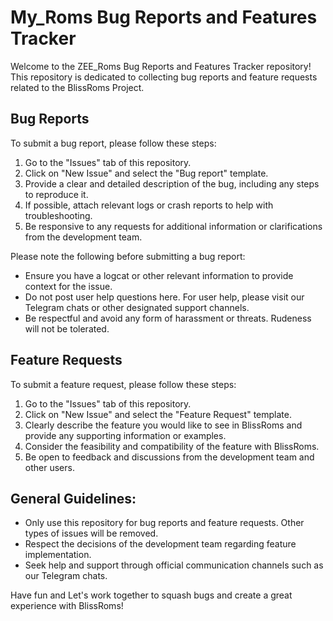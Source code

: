 # My_Roms Bug Reports and Features Tracker

Welcome to the ZEE_Roms Bug Reports and Features Tracker repository! This repository is dedicated to collecting bug reports and feature requests related to the BlissRoms Project.

## Bug Reports

To submit a bug report, please follow these steps:
1. Go to the "Issues" tab of this repository.
2. Click on "New Issue" and select the "Bug report" template.
3. Provide a clear and detailed description of the bug, including any steps to reproduce it.
4. If possible, attach relevant logs or crash reports to help with troubleshooting.
5. Be responsive to any requests for additional information or clarifications from the development team.

Please note the following before submitting a bug report:
- Ensure you have a logcat or other relevant information to provide context for the issue.
- Do not post user help questions here. For user help, please visit our Telegram chats or other designated support channels.
- Be respectful and avoid any form of harassment or threats. Rudeness will not be tolerated.

## Feature Requests

To submit a feature request, please follow these steps:
1. Go to the "Issues" tab of this repository.
2. Click on "New Issue" and select the "Feature Request" template.
3. Clearly describe the feature you would like to see in BlissRoms and provide any supporting information or examples.
4. Consider the feasibility and compatibility of the feature with BlissRoms.
5. Be open to feedback and discussions from the development team and other users.

## General Guidelines:
- Only use this repository for bug reports and feature requests. Other types of issues will be removed.
- Respect the decisions of the development team regarding feature implementation.
- Seek help and support through official communication channels such as our Telegram chats.

Have fun and Let's work together to squash bugs and create a great experience with BlissRoms!
